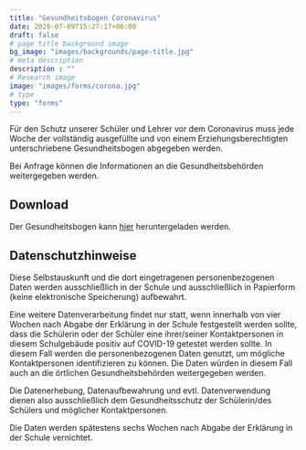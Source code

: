 ```yaml
---
title: "Gesundheitsbogen Coronavirus"
date: 2020-07-09T15:27:17+06:00
draft: false
# page title background image
bg_image: "images/backgrounds/page-title.jpg"
# meta description
description : ""
# Research image
image: "images/forms/corona.jpg"
# type
type: "forms"
---
```


Für den Schutz unserer Schüler und Lehrer vor dem Coronavirus muss jede Woche der vollständig ausgefüllte und von einem Erziehungsberechtigten unterschriebene Gesundheitsbogen abgegeben werden.

Bei Anfrage können die Informationen an die Gesundheitsbehörden weitergegeben werden.

## Download

Der Gesundheitsbogen kann [hier](/forms/Gesundheitsbogen_Coronavirus.pdf) heruntergeladen werden.

## Datenschutzhinweise

Diese Selbstauskunft und die dort eingetragenen personenbezogenen Daten werden ausschließlich in der Schule und ausschließlich in Papierform (keine elektronische Speicherung) aufbewahrt.

Eine weitere Datenverarbeitung findet nur statt, wenn innerhalb von vier Wochen nach Abgabe der Erklärung in der Schule festgestellt werden sollte, dass die Schülerin oder der Schüler eine ihrer/seiner Kontaktpersonen in diesem Schulgebäude positiv auf COVID-19 getestet werden sollte. In diesem Fall werden die personenbezogenen Daten genutzt, um mögliche Kontaktpersonen identifizieren zu können. Die Daten würden in diesem Fall auch an die örtlichen Gesundheitsbehörden weitergegeben werden.

Die Datenerhebung, Datenaufbewahrung und evtl. Datenverwendung dienen also ausschließlich dem Gesundheitsschutz der Schülerin/des Schülers und möglicher Kontaktpersonen.

Die Daten werden spätestens sechs Wochen nach Abgabe der Erklärung in der Schule vernichtet.
